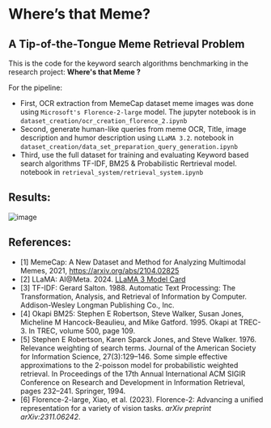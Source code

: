 # Where’s that Meme?

## A Tip-of-the-Tongue Meme Retrieval Problem

This is the code for the keyword search algorithms benchmarking in the research project: **Where's that Meme ?**

For the pipeline:

- First, OCR extraction from MemeCap dataset meme images was done using `Microsoft's Florence-2-large` model. The jupyter notebook is in `dataset_creation/ocr_creation_florence_2.ipynb`
- Second, generate human-like queries from meme OCR, Title, image description and humor description using `LLaMA 3.2`. notebook in `dataset_creation/data_set_preparation_query_generation.ipynb`
- Third, use the full dataset for training and evaluating Keyword based search algorithms TF-IDF, BM25 & Probabilistic Rertrieval model. notebook in `retrieval_system/retrieval_system.ipynb`

## Results:

![image](https://github.com/user-attachments/assets/25acf5a8-ed47-4188-a058-3310fc251a8f)
 

## References:
- [1] MemeCap: A New Dataset and Method for Analyzing Multimodal Memes, 2021, https://arxiv.org/abs/2104.02825
- [2] LLaMA: AI@Meta. 2024. [LLaMA 3 Model Card](https://github.com/meta-llama/llama3/blob/main/MODEL_CARD.md)
- [3] TF-IDF:  Gerard Salton. 1988. Automatic Text Processing: The Transformation, Analysis, and Retrieval of Information by Computer. Addison-Wesley Longman Publishing Co., Inc.
- [4] Okapi BM25: Stephen E Robertson, Steve Walker, Susan Jones, Micheline M Hancock-Beaulieu, and Mike Gatford. 1995. Okapi at TREC-3. In TREC, volume 500, page 109.
- [5] Stephen E Robertson, Karen Sparck Jones, and Steve Walker. 1976. Relevance weighting of search terms. Journal of the American Society for Information Science, 27(3):129–146. Some simple effective approximations to the 2-poisson model for probabilistic weighted retrieval. In Proceedings of the 17th Annual International ACM SIGIR Conference on Research and Development in Information Retrieval, pages 232–241. Springer, 1994.
- [6] Florence-2-large, Xiao, et al. (2023). Florence-2: Advancing a unified representation for a variety of vision tasks. *arXiv preprint arXiv:2311.06242*.
